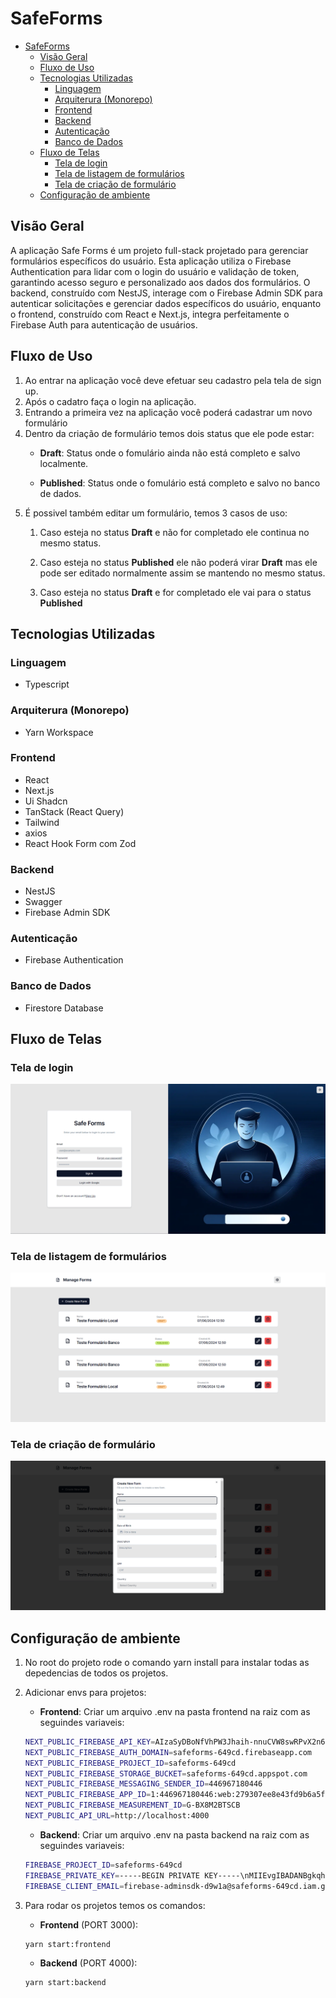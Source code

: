 # SafeForms

- [SafeForms](#safeforms)
  - [Visão Geral](#visão-geral)
  - [Fluxo de Uso](#fluxo-de-uso)
  - [Tecnologias Utilizadas](#tecnologias-utilizadas)
    - [Linguagem](#linguagem)
    - [Arquiterura (Monorepo)](#arquiterura-monorepo)
    - [Frontend](#frontend)
    - [Backend](#backend)
    - [Autenticação](#autenticação)
    - [Banco de Dados](#banco-de-dados)
  - [Fluxo de Telas](#fluxo-de-telas)
    - [Tela de login](#tela-de-login)
    - [Tela de listagem de formulários](#tela-de-listagem-de-formulários)
    - [Tela de criação de formulário](#tela-de-criação-de-formulário)
  - [Configuração de ambiente](#configuração-de-ambiente)

## Visão Geral

A aplicação Safe Forms é um projeto full-stack projetado para gerenciar formulários específicos do usuário. Esta aplicação utiliza o Firebase Authentication para lidar com o login do usuário e validação de token, garantindo acesso seguro e personalizado aos dados dos formulários. O backend, construído com NestJS, interage com o Firebase Admin SDK para autenticar solicitações e gerenciar dados específicos do usuário, enquanto o frontend, construído com React e Next.js, integra perfeitamente o Firebase Auth para autenticação de usuários.

## Fluxo de Uso

1. Ao entrar na aplicação você deve efetuar seu cadastro pela tela de sign up.
2. Após o cadatro faça o login na aplicação.
3. Entrando a primeira vez na aplicação você poderá cadastrar um novo formulário
4. Dentro da criação de formulário temos dois status que ele pode estar:
     - **Draft**: Status onde o fomulário ainda não está completo e salvo localmente.
  
     - **Published**: Status onde o fomulário está completo e salvo no banco de dados.
5. É possivel também editar um formulário, temos 3 casos de uso:
    1. Caso esteja no status **Draft** e não for completado ele continua no mesmo status.

    2. Caso esteja no status **Published** ele não poderá virar **Draft** mas ele pode ser editado normalmente assim se mantendo no mesmo status.

    3. Caso esteja no status **Draft** e for completado ele vai para o status **Published**

## Tecnologias Utilizadas

### Linguagem

- Typescript

### Arquiterura (Monorepo)

- Yarn Workspace

### Frontend

- React
- Next.js
- Ui Shadcn
- TanStack (React Query)
- Tailwind
- axios
- React Hook Form com Zod

### Backend

- NestJS
- Swagger
- Firebase Admin SDK

### Autenticação

- Firebase Authentication

### Banco de Dados

- Firestore Database

## Fluxo de Telas

### Tela de login

![alt text](./shared//assets//images/signIn.png)

### Tela de listagem de formulários

![alt text](./shared//assets//images/forms.png)

### Tela de criação de formulário

![alt text](./shared//assets//images/createForm.png)

## Configuração de ambiente

1. No root do projeto rode o comando yarn install para instalar todas as depedencias de todos os projetos.
2. Adicionar envs para projetos:
    - **Frontend**: Criar um arquivo .env na pasta frontend na raiz com as seguindes variaveis:

    ```sh
    NEXT_PUBLIC_FIREBASE_API_KEY=AIzaSyDBoNfVhPW3Jhaih-nnuCVW8swRPvX2n68
    NEXT_PUBLIC_FIREBASE_AUTH_DOMAIN=safeforms-649cd.firebaseapp.com
    NEXT_PUBLIC_FIREBASE_PROJECT_ID=safeforms-649cd
    NEXT_PUBLIC_FIREBASE_STORAGE_BUCKET=safeforms-649cd.appspot.com
    NEXT_PUBLIC_FIREBASE_MESSAGING_SENDER_ID=446967180446
    NEXT_PUBLIC_FIREBASE_APP_ID=1:446967180446:web:279307ee8e43fd9b6a5f8f
    NEXT_PUBLIC_FIREBASE_MEASUREMENT_ID=G-BX8M2BTSCB
    NEXT_PUBLIC_API_URL=http://localhost:4000
    ```
    - **Backend**: Criar um arquivo .env na pasta backend na raiz com as seguindes variaveis:

    ```sh
    FIREBASE_PROJECT_ID=safeforms-649cd
    FIREBASE_PRIVATE_KEY=-----BEGIN PRIVATE KEY-----\nMIIEvgIBADANBgkqhkiG9w0BAQEFAASCBKgwggSkAgEAAoIBAQCgLNwPaYgfAGph\nWVtoKMPk7Ww+QDopR9NX9ZssaXJ54w6oY4HXI53Jp0+QsCtIWm10KOJJi6s1vNqm\nMF6rSidjNxhDHPRx0E58h3NlBRdJe4RJvyiV4r6UC483N7sQu624WnswuTaEb+4N\naNpDoqiisUzKzYHDy36SaxPEG03AYqRig5l4zPm1q6TAnjnzb6LV7tbz283EUhaA\nWbpWQwODh0X9P6SizRGYdHczOWY+aWjqXywo1wPOIdJSGeo408fcevUL9nBY8t9x\nbj9qIhkMgeqKNEkRLBABY6ObGsKqOcfT5KfkD/pFIDXaznqa8wdjUbir6DjmT+K8\nDHJimInXAgMBAAECggEAR9XWm9LoiX7WNvKsW/psYK9abFDBxOHBlyE/hpuEC8YZ\nPMvj32jJyzaOKIXZ44kqrX3ofrN1BZS9OutWidun7oc3CmJh/uk9Sfw1dIjj+MC8\ng5aHzTDz59GHWWxVKRwCvTtXJHLsUFkimkD8InlAyDZcClhAal9JVMFRDBJyvGTL\nBOaQpdHnwFVwHtZi9vHrsZ7Uoo0AkjfWtuTFUxoMrBezw+XvTkTA98toQBFB+tOF\nygD8cfaW7sXmJTX7YVyK0fDRi/986WcT991Qh+n8XZ12WJ8V6+C21V0FNEcLYxBZ\nTG4CCdpCcxNiVBvW0dLu1RbhJq1qZ3RodYzlORN+AQKBgQDWhwd2Og2AN0jHou9s\nbWJJvRkSvWMiaXbEKud9ZMxR4qnsGnXlWOBaAYZ0hV1urFGhuSiaN7BYMDF1jLPy\nFxs9YsqyPz88uI8vjDPLQRUQ+6WeOyW/4k1Aj+zm23chyoIRsddm84fcJ8xByCAg\nGZYnqv1qT5Bd98IX929jcbMDkQKBgQC/I+/lQy9mYdekOIWtN0XD0Gqvb7usVlLz\nuJGgYEIocmui8pch6tjvXNlimLvB87wTTZVG8R/nWsvOzuiKz7WlzXr+9dEvFvKw\n4VCth7j2KXD1S/GP6ob9y9+U4YknRBefBxeUWKoDhTzpjk6otI+71dLJ2lXBYxE1\nAtwX8n4y5wKBgQCT/HfYRbm0fe6V0L8q49YOmgSm2cB+J5SHRDWGWbdcsWiYd7Rm\nbsXtMOoojStjwjlZv5nTsKDUZQJpXZNwaCIhWXoMNfcQkxwrJ6M/DflTStT370Ne\nN+UkqWQ56KEozUKmpDC8UzigVU/g/QW0PxJG8Px5jsM/Hz9kOws65V8hEQKBgHCJ\nfiMjzXKgRNChnsL/egnyWf308TBkmu54SvV79zfNNmZ4IleL6DH2Ht+YQWPOV3ue\nADgGm9whb0HSPMQNy0tVkgcvP/xTrIxL/K5O7K2ydJlYH1+2m8guEvObXp9JzgaJ\nrG5hTahI+DYi3VkjBkV3fWXvMPJtm6H0jxViZr8dAoGBAI2ed08rAyNqAvWCrsCI\nBY19cubcKTrpz+nKGjrGUVkcyrgGscAAl7NNbfve5/kfVbZDJTLRnpfEX16JvMEg\nk1854WGf1x5eAf9Eu3y0MAiadyjBJZHGOVwlP3W9uIlP3xICE3ZIYzv4ALuJLvPR\nvAlJBBFYeQzt1LiCf4lj9VWt\n-----END PRIVATE KEY-----\n
    FIREBASE_CLIENT_EMAIL=firebase-adminsdk-d9w1a@safeforms-649cd.iam.gserviceaccount.com
    ```

3. Para rodar os projetos temos os comandos:
    - **Frontend** (PORT 3000):

    ```sh
    yarn start:frontend
    ```

    - **Backend** (PORT 4000):

    ```sh
    yarn start:backend
    ```
